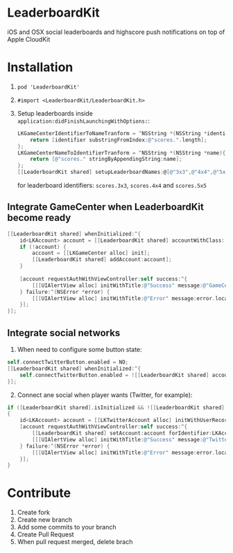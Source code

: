 # LeaderboardKit

iOS and OSX social leaderboards and highscore push notifications on top of Apple CloudKit

# Installation

1. `pod 'LeaderboardKit'`
2. `#import <LeaderboardKit/LeaderboardKit.h>`
3. Setup leaderboards inside `application:didFinishLaunchingWithOptions:`:

   ```objective-c
   LKGameCenterIdentifierToNameTranform = ^NSString *(NSString *identifier){
       return [identifier substringFromIndex:@"scores.".length];
   };
   LKGameCenterNameToIdentifierTranform = ^NSString *(NSString *name){
       return [@"scores." stringByAppendingString:name];
   };
   [[LeaderboardKit shared] setupLeaderboardNames:@[@"3x3",@"4x4",@"5x5"]];
   ```
   for leaderboard identifiers: `scores.3x3`, `scores.4x4` and `scores.5x5`
   
## Integrate GameCenter when LeaderboardKit become ready

```objective-c
[[LeaderboardKit shared] whenInitialized:^{
    id<LKAccount> account = [[LeaderboardKit shared] accountWithClass:[LKGameCenter class]];
    if (!account) {
        account = [[LKGameCenter alloc] init];
        [[LeaderboardKit shared] addAccount:account];
    }
    
    [account requestAuthWithViewController:self success:^{
        [[[UIAlertView alloc] initWithTitle:@"Success" message:@"GameCenter account connected" delegate:nil cancelButtonTitle:@"OK" otherButtonTitles:nil] show];
    } failure:^(NSError *error) {
        [[[UIAlertView alloc] initWithTitle:@"Error" message:error.localizedDescription delegate:nil cancelButtonTitle:@"OK" otherButtonTitles:nil] show];
    }];
}];
```

## Integrate social networks

1. When need to configure some button state:

  ```objective-c
  self.connectTwitterButton.enabled = NO;
  [[LeaderboardKit shared] whenInitialized:^{
      self.connectTwitterButton.enabled = ![[LeaderboardKit shared] accountForIdentifier:LKAccountIdentifierTwitter];
  }];
  ```
2. Connect ane social when player wants (Twitter, for example):

  ```objective-c
  if ([LeaderboardKit shared].isInitialized && ![[LeaderboardKit shared] accountForIdentifier:LKAccountIdentifierTwitter])
  {
      id<LKAccount> account = [[LKTwitterAccount alloc] initWithUserRecord:[LeaderboardKit shared].userRecord];
      [account requestAuthWithViewController:self success:^{
          [[LeaderboardKit shared] setAccount:account forIdentifier:LKAccountIdentifierTwitter];
          [[[UIAlertView alloc] initWithTitle:@"Success" message:@"Twitter account connected" delegate:nil cancelButtonTitle:@"OK" otherButtonTitles:nil] show];
      } failure:^(NSError *error) {
          [[[UIAlertView alloc] initWithTitle:@"Error" message:error.localizedDescription delegate:nil cancelButtonTitle:@"OK" otherButtonTitles:nil] show];
      }];
  }
  ```
  
# Contribute

1. Create fork
2. Create new branch
3. Add some commits to your branch
4. Create Pull Request
5. When pull request merged, delete brach
